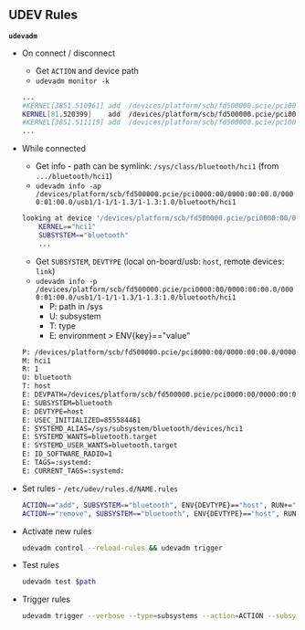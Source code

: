 UDEV Rules
---
**`udevadm`**
- On connect / disconnect
 	- Get `ACTION` and device path
 	- `udevadm monitor -k`
	```sh
	...
	#KERNEL[3851.510961] add  /devices/platform/scb/fd500000.pcie/pci0000:00/0000:00:00.0/0000:01:00.0/usb1/1-1/1-1.3/1-1.3:1.0 (usb)
	KERNEL[81.520399]    add  /devices/platform/scb/fd500000.pcie/pci0000:00/0000:00:00.0/0000:01:00.0/usb1/1-1/1-1.3/1-1.3:1.0/bluetooth/hci1 (bluetooth)
	#KERNEL[3851.511115] add  /devices/platform/scb/fd500000.pcie/pci0000:00/0000:00:00.0/0000:01:00.0/usb1/1-1/1-1.3/1-1.3:1.0/bluetooth/hci1/rfkill3 (rfkill)
	...
	```

- While connected 
	- Get info - path can be symlink: `/sys/class/bluetooth/hci1` (from `.../bluetooth/hci1`)
	- `udevadm info -ap /devices/platform/scb/fd500000.pcie/pci0000:00/0000:00:00.0/0000:01:00.0/usb1/1-1/1-1.3/1-1.3:1.0/bluetooth/hci1`
	```sh
	looking at device '/devices/platform/scb/fd500000.pcie/pci0000:00/0000:00:00.0/0000:01:00.0/usb1/1-1/1-1.3/1-1.3:1.0/bluetooth/hci1':
		KERNEL=="hci1"
		SUBSYSTEM=="bluetooth"
		...
	```
	- Get `SUBSYSTEM`, `DEVTYPE` (local on-board/usb: `host`, remote devices: `link`)
	- `udevadm info -p /devices/platform/scb/fd500000.pcie/pci0000:00/0000:00:00.0/0000:01:00.0/usb1/1-1/1-1.3/1-1.3:1.0/bluetooth/hci1`
		- P: path in /sys
		- U: subsystem
		- T: type
		- E: environment > ENV{key}=="value"
	```sh
	P: /devices/platform/scb/fd500000.pcie/pci0000:00/0000:00:00.0/0000:01:00.0/usb1/1-1/1-1.3/1-1.3:1.0/bluetooth/hci1
	M: hci1
	R: 1
	U: bluetooth
	T: host
	E: DEVPATH=/devices/platform/scb/fd500000.pcie/pci0000:00/0000:00:00.0/0000:01:00.0/usb1/1-1/1-1.3/1-1.3:1.0/bluetooth/hci1
	E: SUBSYSTEM=bluetooth
	E: DEVTYPE=host
	E: USEC_INITIALIZED=855584461
	E: SYSTEMD_ALIAS=/sys/subsystem/bluetooth/devices/hci1
	E: SYSTEMD_WANTS=bluetooth.target
	E: SYSTEMD_USER_WANTS=bluetooth.target
	E: ID_SOFTWARE_RADIO=1
	E: TAGS=:systemd:
	E: CURRENT_TAGS=:systemd:
	```
- Set rules - `/etc/udev/rules.d/NAME.rules`
	```sh
	ACTION=="add", SUBSYSTEM=="bluetooth", ENV{DEVTYPE}=="host", RUN+="/srv/http/bash/bluetoothcommand.sh Ready"
	ACTION=="remove", SUBSYSTEM=="bluetooth", ENV{DEVTYPE}=="host", RUN+="/srv/http/bash/bluetoothcommand.sh Removed"
	```
- Activate new rules
	```sh
	udevadm control --reload-rules && udevadm trigger
	```
- Test rules
	```sh
	udevadm test $path
	```
- Trigger rules
	```sh
	udevadm trigger --verbose --type=subsystems --action=ACTION --subsystem-match=TYPE --attr-match="idVendor=ID"
	```
